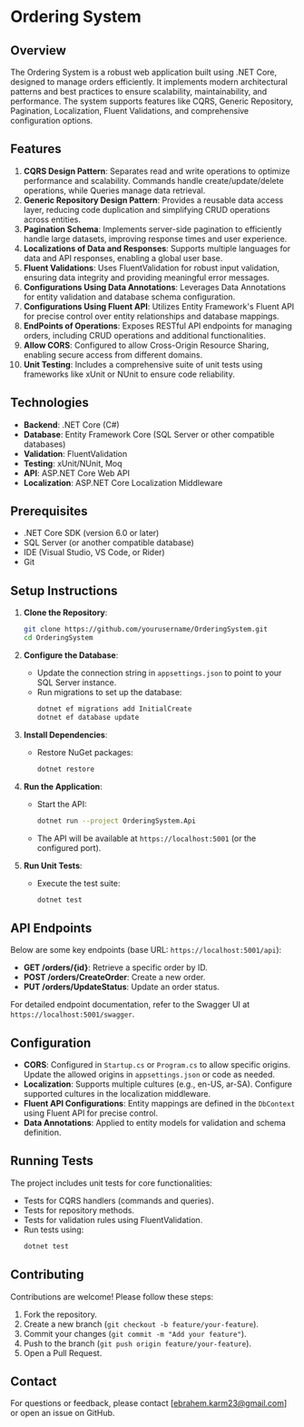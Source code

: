 # Ordering System

## Overview
The Ordering System is a robust web application built using .NET Core, designed to manage orders efficiently. It implements modern architectural patterns and best practices to ensure scalability, maintainability, and performance. The system supports features like CQRS, Generic Repository, Pagination, Localization, Fluent Validations, and comprehensive configuration options.

## Features
1. **CQRS Design Pattern**: Separates read and write operations to optimize performance and scalability. Commands handle create/update/delete operations, while Queries manage data retrieval.
2. **Generic Repository Design Pattern**: Provides a reusable data access layer, reducing code duplication and simplifying CRUD operations across entities.
3. **Pagination Schema**: Implements server-side pagination to efficiently handle large datasets, improving response times and user experience.
4. **Localizations of Data and Responses**: Supports multiple languages for data and API responses, enabling a global user base.
5. **Fluent Validations**: Uses FluentValidation for robust input validation, ensuring data integrity and providing meaningful error messages.
6. **Configurations Using Data Annotations**: Leverages Data Annotations for entity validation and database schema configuration.
7. **Configurations Using Fluent API**: Utilizes Entity Framework's Fluent API for precise control over entity relationships and database mappings.
8. **EndPoints of Operations**: Exposes RESTful API endpoints for managing orders, including CRUD operations and additional functionalities.
9. **Allow CORS**: Configured to allow Cross-Origin Resource Sharing, enabling secure access from different domains.
10. **Unit Testing**: Includes a comprehensive suite of unit tests using frameworks like xUnit or NUnit to ensure code reliability.

## Technologies
- **Backend**: .NET Core (C#)
- **Database**: Entity Framework Core (SQL Server or other compatible databases)
- **Validation**: FluentValidation
- **Testing**: xUnit/NUnit, Moq
- **API**: ASP.NET Core Web API
- **Localization**: ASP.NET Core Localization Middleware

## Prerequisites
- .NET Core SDK (version 6.0 or later)
- SQL Server (or another compatible database)
- IDE (Visual Studio, VS Code, or Rider)
- Git

## Setup Instructions
1. **Clone the Repository**:
   ```bash
   git clone https://github.com/yourusername/OrderingSystem.git
   cd OrderingSystem
   ```

2. **Configure the Database**:
   - Update the connection string in `appsettings.json` to point to your SQL Server instance.
   - Run migrations to set up the database:
     ```bash
     dotnet ef migrations add InitialCreate
     dotnet ef database update
     ```

3. **Install Dependencies**:
   - Restore NuGet packages:
     ```bash
     dotnet restore
     ```

4. **Run the Application**:
   - Start the API:
     ```bash
     dotnet run --project OrderingSystem.Api
     ```
   - The API will be available at `https://localhost:5001` (or the configured port).

5. **Run Unit Tests**:
   - Execute the test suite:
     ```bash
     dotnet test
     ```

## API Endpoints
Below are some key endpoints (base URL: `https://localhost:5001/api`):
- **GET /orders/{id}**: Retrieve a specific order by ID.
- **POST /orders/CreateOrder**: Create a new order.
- **PUT /orders/UpdateStatus**: Update an order status.

For detailed endpoint documentation, refer to the Swagger UI at `https://localhost:5001/swagger`.

## Configuration
- **CORS**: Configured in `Startup.cs` or `Program.cs` to allow specific origins. Update the allowed origins in `appsettings.json` or code as needed.
- **Localization**: Supports multiple cultures (e.g., en-US, ar-SA). Configure supported cultures in the localization middleware.
- **Fluent API Configurations**: Entity mappings are defined in the `DbContext` using Fluent API for precise control.
- **Data Annotations**: Applied to entity models for validation and schema definition.

## Running Tests
The project includes unit tests for core functionalities:
- Tests for CQRS handlers (commands and queries).
- Tests for repository methods.
- Tests for validation rules using FluentValidation.
- Run tests using:
  ```bash
  dotnet test
  ```

## Contributing
Contributions are welcome! Please follow these steps:
1. Fork the repository.
2. Create a new branch (`git checkout -b feature/your-feature`).
3. Commit your changes (`git commit -m "Add your feature"`).
4. Push to the branch (`git push origin feature/your-feature`).
5. Open a Pull Request.


## Contact
For questions or feedback, please contact [ebrahem.karm23@gmail.com] or open an issue on GitHub.
